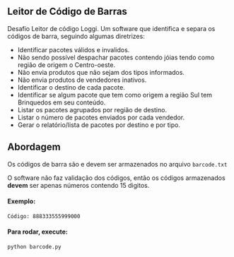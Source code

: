 
## Leitor de Código de Barras

Desafio Leitor de código Loggi. Um software que identifica e separa os códigos de barra, seguindo algumas diretrizes: 

* Identificar pacotes válidos e invalidos.
* Não sendo possível despachar pacotes contendo jóias tendo como região de origem o Centro-oeste.
* Não envia produtos que não sejam dos tipos informados.
* Não envia produtos de vendedores inativos.
* Identificar o destino de cada pacote.
* Identificar se algum pacote que tem como origem a região Sul tem Brinquedos em seu conteúdo.
* Listar os pacotes agrupados por região de destino.
* Listar o número de pacotes enviados por cada vendedor.
* Gerar o relatório/lista de pacotes por destino e por tipo.

## Abordagem

Os códigos de barra são e devem ser armazenados no arquivo `barcode.txt`

O software não faz validação dos códigos, então os códigos armazenados **devem** ser apenas números contendo 15 digitos.

#### Exemplo:
      
    Código: 888333555999000 
    
#### Para rodar, execute:

    python barcode.py

